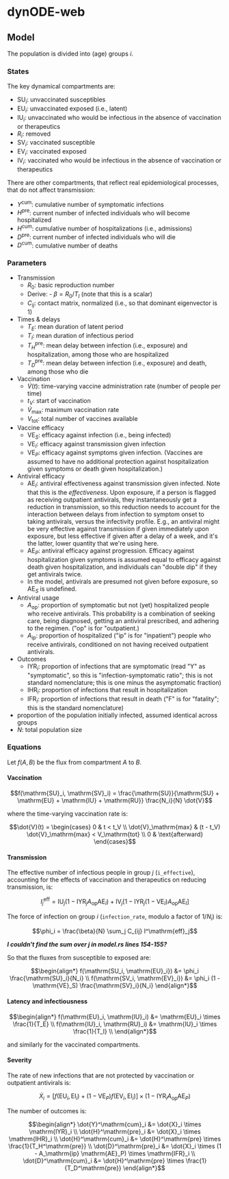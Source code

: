 # dynODE-web

## Model

The population is divided into (age) groups $i$.

### States

The key dynamical compartments are:

- $\mathrm{SU}_i$: unvaccinated susceptibles
- $\mathrm{EU}_i$: unvaccinated exposed (i.e., latent)
- $\mathrm{IU}_i$: unvaccinated who would be infectious in the absence of vaccination or therapeutics
- $R_i$: removed
- $\mathrm{SV}_i$: vaccinated susceptible
- $\mathrm{EV}_i$: vaccinated exposed
- $\mathrm{IV}_i$: vaccinated who would be infectious in the absence of vaccination or therapeutics

There are other compartments, that reflect real epidemiological processes, that do not affect transmission:

- $Y^\mathrm{cum}$: cumulative number of symptomatic infections
- $H^\mathrm{pre}$: current number of infected individuals who will become hospitalized
- $H^\mathrm{cum}$: cumulative number of hospitalizations (i.e., admissions)
- $D^\mathrm{pre}$: current number of infected individuals who will die
- $D^\mathrm{cum}$: cumulative number of deaths

### Parameters

- Transmission
  - $R_0$: basic reproduction number
  - Derive: - $\beta = R_0 / T_I$ (note that this is a scalar)
  - $C_{ij}$: contact matrix, normalized (i.e., so that dominant eigenvector is 1)
- Times & delays
  - $T_E$: mean duration of latent period
  - $T_I$: mean duration of infectious period
  - $T_H^\mathrm{pre}$: mean delay between infection (i.e., exposure) and hospitalization, among those who are hospitalized
  - $T_D^\mathrm{pre}$: mean delay between infection (i.e., exposure) and death, among those who die
- Vaccination
  - $\dot{V}(t)$: time-varying vaccine administration rate (number of people per time)
  - $t_V$: start of vaccination
  - $\dot{V}_\mathrm{max}$: maximum vaccination rate
  - $V_\mathrm{tot}$: total number of vaccines available
- Vaccine efficacy
  - $\mathrm{VE}_S$: efficacy against infection (i.e., being infected)
  - $\mathrm{VE}_I$: efficacy against transmission given infection
  - $\mathrm{VE}_P$: efficacy against symptoms given infection. (Vaccines are assumed to have no additional protection against hospitalization given symptoms or death given hospitalization.)
- Antiviral efficacy
  - $\mathrm{AE}_I$: antiviral effectiveness against transmission given
  infected. Note that this is the *effectiveness*. Upon exposure, if a person is flagged as receiving outpatient antivirals, they instantaneously get a reduction in transmission, so this reduction needs to account for the interaction between delays from infection to symptom onset to taking antivirals, versus the infectivity profile. E.g., an antiviral might be very effective against transmission if given immediately upon exposure, but less effective if given after a delay of a week, and it's the latter, lower quantity that we're using here.
  - $\mathrm{AE}_P$: antiviral efficacy against progression. Efficacy against hospitalization given symptoms is assumed equal to efficacy against death given hospitalization, and individuals can "double dip" if they get antivirals twice.
  - In the model, antivirals are presumed not given before exposure, so $\mathrm{AE}_S$ is undefined.
- Antiviral usage
  - $A_\mathrm{op}$: proportion of symptomatic but not (yet) hospitalized people who receive antivirals. This probability is a combination of seeking care, being diagnosed, getting an antiviral prescribed, and adhering to the regimen. ("op" is for "outpatient.)
  - $A_\mathrm{ip}$: proportion of hospitalized ("ip" is for "inpatient") people who receive antivirals, conditioned on not having received outpatient antivirals.
- Outcomes
  - $\mathrm{IYR}_i$: proportion of infections that are symptomatic (read "Y" as "symptomatic", so this is "infection-symptomatic ratio"; this is not standard nomenclature; this is one minus the asymptomatic fraction)
  - $\mathrm{IHR}_i$: proportion of infections that result in hospitalization
  - $\mathrm{IFR}_i$: proportion of infections that result in death ("F" is for "fatality"; this is the standard nomenclature)
- proportion of the population initially infected, assumed identical across groups
- $N$: total population size

### Equations

Let $f(A, B)$ be the flux from compartment $A$ to $B$.

#### Vaccination

```math
f(\mathrm{SU}_i, \mathrm{SV}_i) = \frac{\mathrm{SU}}{\mathrm{SU} + \mathrm{EU} + \mathrm{IU} + \mathrm{RU}} \frac{N_i}{N} \dot{V}
```

where the time-varying vaccination rate is:

```math
\dot{V}(t) = \begin{cases}
0 & t < t_V \\
\dot{V}_\mathrm{max} & (t - t_V) \dot{V}_\mathrm{max} < V_\mathrm{tot} \\
0 & \text{afterward}
\end{cases}
```

#### Transmission

The effective number of infectious people in group $j$ (`i_effective`), accounting for the effects of vaccination and therapeutics on reducing transmission, is:

```math
I^\mathrm{eff}_j = \mathrm{IU}_j (1 - \mathrm{IYR}_j A_\mathrm{op} \mathrm{AE}_I)
  + \mathrm{IV}_j \left[ 1 - \mathrm{IYR}_j (1 - \mathrm{VE}_I) A_\mathrm{op} \mathrm{AE}_I \right]
```

The force of infection on group $i$ (`infection_rate`, modulo a factor of $1/N_i$) is:

```math
\phi_i = \frac{\beta}{N} \sum_j C_{ij} I^\mathrm{eff}_j
```

***I couldn't find the sum over $j$ in model.rs lines 154-155?***

So that the fluxes from susceptible to exposed are:

```math
\begin{align*}
f(\mathrm{SU_i, \mathrm{EU}_i}) &= \phi_i \frac{\mathrm{SU}_i}{N_i} \\
f(\mathrm{SV_i, \mathrm{EV}_i}) &= \phi_i (1 - \mathrm{VE}_S) \frac{\mathrm{SV}_i}{N_i}
\end{align*}
```

#### Latency and infectiousness

```math
\begin{align*}
f(\mathrm{EU}_i, \mathrm{IU}_i) &= \mathrm{EU}_i \times \frac{1}{T_E} \\
f(\mathrm{IU}_i, \mathrm{RU}_i) &= \mathrm{IU}_i \times \frac{1}{T_I} \\
\end{align*}
```

and similarly for the vaccinated compartments.

#### Severity

The rate of new infections that are not protected by vaccination or outpatient antivirals is:

```math
\dot{X}_i = \left[ f(\mathrm{EU}_i, \mathrm{EI}_i) + (1 - \mathrm{VE}_P) f(\mathrm{EV}_i, \mathrm{EI}_i) \right] \times (1 - \mathrm{IYR}_i A_\mathrm{op} \mathrm{AE}_P)
```

The number of outcomes is:

```math
\begin{align*}
\dot{Y}^\mathrm{cum}_i &= \dot{X}_i \times \mathrm{IYR}_i \\
\dot{H}^\mathrm{pre}_i &= \dot{X}_i \times \mathrm{IHR}_i \\
\dot{H}^\mathrm{cum}_i &= \dot{H}^\mathrm{pre} \times \frac{1}{T_H^\mathrm{pre}} \\
\dot{D}^\mathrm{pre}_i &= \dot{X}_i \times (1 - A_\mathrm{ip} \mathrm{AE}_P) \times \mathrm{IFR}_i \\
\dot{D}^\mathrm{cum}_i &= \dot{H}^\mathrm{pre} \times \frac{1}{T_D^\mathrm{pre}}
\end{align*}
```
